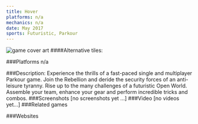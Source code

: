 ```yaml
---
title: Hover
platforms: n/a
mechanics: n/a
date: May 2017
sports: Futuristic, Parkour
---
```

![game cover art](//steamcdn-a.akamaihd.net/steam/apps/280180/header.jpg?t=1537521374 "Logo Title Text 1")
####Alternative tiles:

###Platforms
n/a

###Description:
Experience the thrills of a fast-paced single and multiplayer Parkour game. Join the Rebellion and deride the security forces of an anti-leisure tyranny. Rise up to the many challenges of a futuristic Open World. Assemble your team, enhance your gear and perform incredible tricks and combos.
###Screenshots
[no screenshots yet ...]
###Video
[no videos yet...]
###Related games

###Websites

